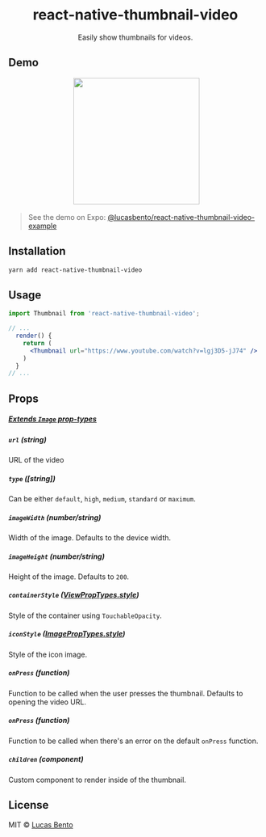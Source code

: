 <h1 align="center">react-native-thumbnail-video</h1>
<p align="center">
  Easily show thumbnails for videos.
</p>

## Demo

<p align="center">
  <img src="https://cdn.rawgit.com/lucasbento/react-native-thumbnail-video/master/media/demo.gif" width="250" />
</p>

> See the demo on Expo: [@lucasbento/react-native-thumbnail-video-example](https://expo.io/@lucasbento/react-native-thumbnail-video-example)

## Installation

```sh
yarn add react-native-thumbnail-video
```

## Usage

```jsx
import Thumbnail from 'react-native-thumbnail-video';

// ...
  render() {
    return (
      <Thumbnail url="https://www.youtube.com/watch?v=lgj3D5-jJ74" />
    )
  }
// ...
```

## Props

##### [Extends `Image` prop-types](https://facebook.github.io/react-native/docs/image.html#props)

##### `url` (string)
URL of the video

##### `type` ([string])
Can be either `default`, `high`, `medium`, `standard` or `maximum`.

##### `imageWidth` (number/string)
Width of the image. Defaults to the device width.

##### `imageHeight` (number/string)
Height of the image. Defaults to `200`.

##### `containerStyle` ([ViewPropTypes.style](https://facebook.github.io/react-native/docs/view.html#style))
Style of the container using `TouchableOpacity`.

##### `iconStyle` ([ImagePropTypes.style](https://facebook.github.io/react-native/docs/image.html#style))
Style of the icon image.

##### `onPress` (function)
Function to be called when the user presses the thumbnail. Defaults to opening the video URL.

##### `onPress` (function)
Function to be called when there's an error on the default `onPress` function.

##### `children` (component)
Custom component to render inside of the thumbnail.

## License

MIT © [Lucas Bento](http://github.com/lucasbento)
